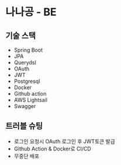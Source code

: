 # 나나공 - BE
## 기술 스택
- Spring Boot
- JPA
- Querydsl
- OAuth
- JWT
- Postgresql
- Docker
- Github action
- AWS Lightsail
- Swagger

## 트러블 슈팅
- 로그인 요청시 OAuth 로그인 후 JWT토큰 발급
- Github Action & Docker로 CI/CD
- 무중단 배포
